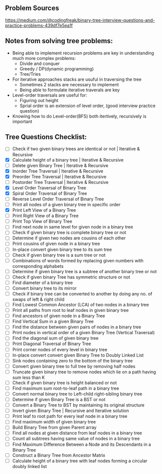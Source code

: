## Problem Sources
https://medium.com/@codingfreak/binary-tree-interview-questions-and-practice-problems-439df7e5ea1f

## Notes from solving tree problems:
- Being able to implement recursion problems are key in understanding much more complex problems:
  - Divide and conquer
  - Greedy / DP(dynamic programming)
  - Tree/Tries
- For iterative approaches stacks are usuful in traversing the tree
  - Sometimes 2 stacks are necessary to implement
  - Being able to formulate iterative traverals are key
- Level-order traversals are useful for:
  - Figuring out height
  - Sprial order is an extension of level order, (good interview practice question)
- Knowing how to do Level-order(BFS) both itertively, recursively is important


## Tree Questions Checklist:
- [ ] Check if two given binary trees are identical or not | Iterative & Recursive
- [x] Calculate height of a binary tree | Iterative & Recursive
- [ ] Delete given Binary Tree | Iterative & Recursive
- [x] Inorder Tree Traversal | Iterative & Recursive
- [x] Preorder Tree Traversal | Iterative & Recursive
- [ ] Postorder Tree Traversal | Iterative & Recursive
- [x] Level Order Traversal of Binary Tree
- [x] Spiral Order Traversal of Binary Tree
- [ ] Reverse Level Order Traversal of Binary Tree
- [ ] Print all nodes of a given binary tree in specific order
- [x] Print Left View of a Binary Tree
- [ ] Print Right View of a Binary Tree
- [ ] Print Top View of Binary Tree
- [ ] Find next node in same level for given node in a binary tree
- [ ] Check if given binary tree is complete binary tree or not
- [ ] Determine if given two nodes are cousins of each other
- [ ] Print cousins of given node in a binary tree
- [ ] In-place convert given binary tree to its sum tree
- [ ] Check if given binary tree is a sum tree or not
- [ ] Combinations of words formed by replacing given numbers with corresponding alphabets
- [ ] Determine if given binary tree is a subtree of another binary tree or not
- [ ] Check if given binary Tree has symmetric structure or not
- [ ] Find diameter of a binary tree
- [ ] Convert binary tree to its mirror
- [ ] Check if binary tree can be converted to another by doing any no. of swaps of left & right child
- [ ] Find Lowest Common Ancestor (LCA) of two nodes in a binary tree
- [ ] Print all paths from root to leaf nodes in given binary tree
- [ ] Find ancestors of given node in a Binary Tree
- [ ] Find Vertical Sum in a given Binary Tree
- [ ] Find the distance between given pairs of nodes in a binary tree
- [ ] Print nodes in vertical order of a given Binary Tree (Vertical Traversal)
- [ ] Find the diagonal sum of given binary tree
- [ ] Print Diagonal Traversal of Binary Tree
- [ ] Print corner nodes of every level in binary tree
- [ ] In-place convert convert given Binary Tree to Doubly Linked List
- [ ] Sink nodes containing zero to the bottom of the binary tree
- [ ] Convert given binary tree to full tree by removing half nodes
- [ ] Truncate given binary tree to remove nodes which lie on a path having sum less than K
- [ ] Check if given binary tree is height balanced or not
- [ ] Find maximum sum root-to-leaf path in a binary tree
- [ ] Convert normal binary tree to Left-child right-sibling binary tree
- [ ] Determine if given Binary Tree is a BST or not
- [ ] Convert a Binary Tree to BST by maintaining its original structure
- [ ] Invert given Binary Tree | Recursive and Iterative solution
- [ ] Print leaf to root path for every leaf node in a binary tree
- [ ] Find maximum width of given binary tree
- [ ] Build Binary Tree from given Parent array
- [ ] Find all nodes at given distance from leaf nodes in a binary tree
- [ ] Count all subtrees having same value of nodes in a binary tree
- [ ] Find Maximum Difference Between a Node and its Descendants in a Binary Tree
- [ ] Construct a Binary Tree from Ancestor Matrix
- [ ] Calculate height of a binary tree with leaf nodes forming a circular doubly linked list
